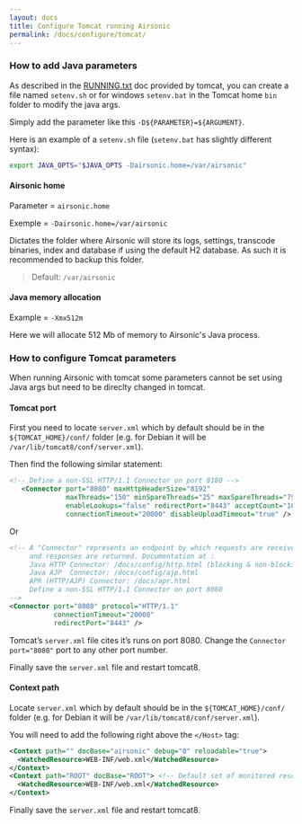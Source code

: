 ```yaml
---
layout: docs
title: Configure Tomcat running Airsonic
permalink: /docs/configure/tomcat/
---
```

### How to add Java parameters

As described in the [RUNNING.txt](http://tomcat.apache.org/tomcat-8.0-doc/RUNNING.txt) doc provided by tomcat, you can create a file named `setenv.sh` or for windows `setenv.bat` in the Tomcat home `bin` folder to  modify the java args.

Simply add the parameter like this `-D${PARAMETER}=${ARGUMENT}`.

Here is an example of a `setenv.sh` file (`setenv.bat` has slightly different syntax):

```sh
export JAVA_OPTS="$JAVA_OPTS -Dairsonic.home=/var/airsonic"
```

#### Airsonic home

Parameter = `airsonic.home`

Exemple = `-Dairsonic.home=/var/airsonic`

Dictates the folder where Airsonic will store its logs, settings, transcode binaries, index and database if using the default H2 database. As such it is recommended to backup this folder.

> Default: `/var/airsonic`

#### Java memory allocation

Example = `-Xmx512m`

Here we will allocate 512 Mb of memory to Airsonic's Java process.

### How to configure Tomcat parameters

When running Airsonic with tomcat some parameters cannot be set using Java args but need to be direclty changed in tomcat.

#### Tomcat port

First you need to locate `server.xml` which by default should be in the ``${TOMCAT_HOME}/conf/`` folder (e.g. for Debian it will be `/var/lib/tomcat8/conf/server.xml`).

Then find the following similar statement:

```xml
<!-- Define a non-SSL HTTP/1.1 Connector on port 8180 -->
   <Connector port="8080" maxHttpHeaderSize="8192"
              maxThreads="150" minSpareThreads="25" maxSpareThreads="75"
              enableLookups="false" redirectPort="8443" acceptCount="100"
              connectionTimeout="20000" disableUploadTimeout="true" />

```
Or
```xml
<!-- A "Connector" represents an endpoint by which requests are received
     and responses are returned. Documentation at :
     Java HTTP Connector: /docs/config/http.html (blocking & non-blocking)
     Java AJP  Connector: /docs/config/ajp.html
     APR (HTTP/AJP) Connector: /docs/apr.html
     Define a non-SSL HTTP/1.1 Connector on port 8080
-->
<Connector port="8080" protocol="HTTP/1.1"
           connectionTimeout="20000"
           redirectPort="8443" />
```

Tomcat’s `server.xml` file cites it’s runs on port 8080. Change the `Connector port="8080"` port to any other port number.

Finally save the `server.xml` file and restart tomcat8.

#### Context path

Locate `server.xml` which by default should be in the ``${TOMCAT_HOME}/conf/`` folder (e.g. for Debian it will be `/var/lib/tomcat8/conf/server.xml`).

You will need to add the following right above the `</Host>` tag:

```xml
<Context path="" docBase="airsonic" debug="0" reloadable="true">
  <WatchedResource>WEB-INF/web.xml</WatchedResource>
</Context>
<Context path="ROOT" docBase="ROOT"> <!-- Default set of monitored resources -->
  <WatchedResource>WEB-INF/web.xml</WatchedResource>
</Context>
```

Finally save the `server.xml` file and restart tomcat8.

